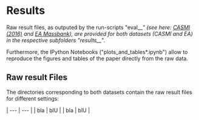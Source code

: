 # Results

Raw result files, as outputed by the run-scripts "eval__*" (see here: [CASMI (2016)](/msmsrt_scorer/experiments/CASMI_2016) and [EA Massbank](/msmsrt_scorer/experiments/EA_Massbank)), are provided for both datasets (CASMI and EA) in the respective subfolders "results__*". 

Furthermore, the IPython Notebooks ("plots_and_tables*.ipynb") allow to reproduce the figures and tables of the paper directly from the raw data. 

## Raw result Files

The directories corresponding to both datasets contain the raw result files for different settings:


| --- | --- |
| bla | blU |
| bla | blU |

